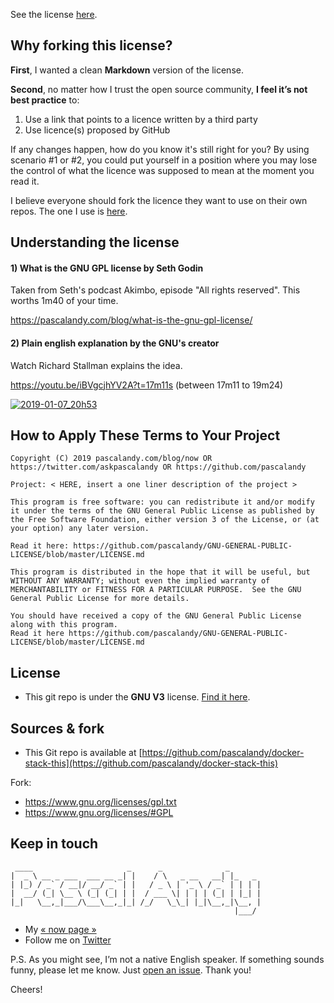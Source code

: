 See the license [here](https://github.com/pascalandy/GNU-GENERAL-PUBLIC-LICENSE/blob/master/LICENSE.md).


## Why forking this license?

**First**, I wanted a clean **Markdown** version of the license.

**Second**, no matter how I trust the open source community, **I feel it’s not best practice** to: 

1. Use a link that points to a licence written by a third party
2. Use licence(s) proposed by GitHub

If any changes happen, how do you know it's still right for you? By using scenario #1 or #2, you could put yourself in a position where you may lose the control of what the licence was supposed to mean at the moment you read it.

I believe everyone should fork the licence they want to use on their own repos. The one I use is [here](https://github.com/pascalandy/GNU-GENERAL-PUBLIC-LICENSE/blob/master/LICENSE). 


## Understanding the license

#### 1) What is the GNU GPL license by Seth Godin

Taken from Seth's podcast Akimbo, episode "All rights reserved". This worths 1m40 of your time.

https://pascalandy.com/blog/what-is-the-gnu-gpl-license/

#### 2) Plain english explanation by the GNU's creator

Watch Richard Stallman explains the idea.

https://youtu.be/iBVgcjhYV2A?t=17m11s (between 17m11 to 19m24)

[![2019-01-07_20h53](https://user-images.githubusercontent.com/6694151/50804962-4f000b80-12be-11e9-8dfa-5c7b2639e8f6.jpg)](https://youtu.be/iBVgcjhYV2A?t=17m11s)


## How to Apply These Terms to Your Project

```
Copyright (C) 2019 pascalandy.com/blog/now OR https://twitter.com/askpascalandy OR https://github.com/pascalandy

Project: < HERE, insert a one liner description of the project >

This program is free software: you can redistribute it and/or modify it under the terms of the GNU General Public License as published by the Free Software Foundation, either version 3 of the License, or (at your option) any later version.

Read it here: https://github.com/pascalandy/GNU-GENERAL-PUBLIC-LICENSE/blob/master/LICENSE.md

This program is distributed in the hope that it will be useful, but WITHOUT ANY WARRANTY; without even the implied warranty of MERCHANTABILITY or FITNESS FOR A PARTICULAR PURPOSE.  See the GNU General Public License for more details.

You should have received a copy of the GNU General Public License along with this program.
Read it here https://github.com/pascalandy/GNU-GENERAL-PUBLIC-LICENSE/blob/master/LICENSE.md
```


## License

- This git repo is under the **GNU V3** license. [Find it here](https://github.com/pascalandy/GNU-GENERAL-PUBLIC-LICENSE/blob/master/LICENSE.md).


## Sources & fork

- This Git repo is available at [https://github.com/pascalandy/docker-stack-this](https://github.com/pascalandy/docker-stack-this)

Fork:
- https://www.gnu.org/licenses/gpl.txt
- https://www.gnu.org/licenses/#GPL


## Keep in touch

```
 ____                     _      _              _
|  _ \ __ _ ___  ___ __ _| |    / \   _ __   __| |_   _
| |_) / _` / __|/ __/ _` | |   / _ \ | '_ \ / _` | | | |
|  __/ (_| \__ \ (_| (_| | |  / ___ \| | | | (_| | |_| |
|_|   \__,_|___/\___\__,_|_| /_/   \_\_| |_|\__,_|\__, |
                                                  |___/
```

- My [« now page »](https://pascalandy.com/blog/now/)
- Follow me on [Twitter](https://twitter.com/askpascalandy)

P.S. As you might see, I’m not a native English speaker. If something sounds funny, please let me know.  Just [open an issue](https://github.com/firepress-org/ghostfire/issues). Thank you!

Cheers!
